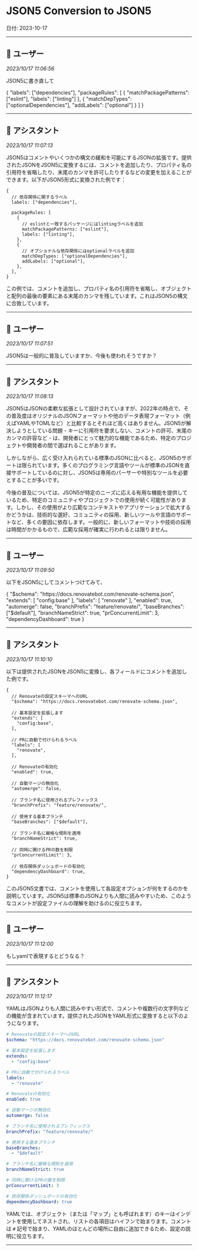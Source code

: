 # JSON5 Conversion to JSON5

日付: 2023-10-17

---

## 👤 ユーザー
*2023/10/17 11:06:56*

JSON5に書き直して

{
  "labels": ["dependencies"],
  "packageRules": [
    {
      "matchPackagePatterns": ["eslint"],
      "labels": ["linting"]
    },
    {
      "matchDepTypes": ["optionalDependencies"],
      "addLabels": ["optional"]
    }
  ]
}

---

## 🤖 アシスタント
*2023/10/17 11:07:13*

JSON5はコメントやいくつかの構文の緩和を可能にするJSONの拡張です。提供されたJSONをJSON5に変換するには、コメントを追加したり、プロパティ名の引用符を省略したり、末尾のカンマを許可したりするなどの変更を加えることができます。以下がJSON5形式に変換された例です：

```json5
{
  // 依存関係に関するラベル
  labels: ["dependencies"],

  packageRules: [
    {
      // eslintと一致するパッケージにはlintingラベルを追加
      matchPackagePatterns: ["eslint"],
      labels: ["linting"],
    },
    {
      // オプショナルな依存関係にはoptionalラベルを追加
      matchDepTypes: ["optionalDependencies"],
      addLabels: ["optional"],
    },
  ],
}
```

この例では、コメントを追加し、プロパティ名の引用符を省略し、オブジェクトと配列の最後の要素にある末尾のカンマを残しています。これはJSON5の構文に合致しています。

---

## 👤 ユーザー
*2023/10/17 11:07:51*

JSON5は一般的に普及していますか、今後も使われそうですか？

---

## 🤖 アシスタント
*2023/10/17 11:08:13*

JSON5はJSONの柔軟な拡張として設計されていますが、2022年の時点で、その普及度はオリジナルのJSONフォーマットや他のデータ表現フォーマット（例えばYAMLやTOMLなど）と比較するとそれほど高くはありません。JSON5が解決しようとしている問題 - キーに引用符を要求しない、コメントの許可、末尾のカンマの許容など - は、開発者にとって魅力的な機能であるため、特定のプロジェクトや開発者の間で選ばれることがあります。

しかしながら、広く受け入れられている標準のJSONに比べると、JSON5のサポートは限られています。多くのプログラミング言語やツールが標準のJSONを直接サポートしているのに対し、JSON5は専用のパーサーや特別なツールを必要とすることが多いです。

今後の普及については、JSON5が特定のニーズに応える有用な機能を提供しているため、特定のコミュニティやプロジェクトでの使用が続く可能性があります。しかし、その使用がより広範なコンテキストやアプリケーションで拡大するかどうかは、技術的な選好、コミュニティの採用、新しいツールや言語のサポートなど、多くの要因に依存します。一般的に、新しいフォーマットや技術の採用は時間がかかるもので、広範な採用が確実に行われるとは限りません。

---

## 👤 ユーザー
*2023/10/17 11:09:50*

以下をJSON5にしてコメントつけてみて、

{
 "$schema": "https://docs.renovatebot.com/renovate-schema.json",
 "extends": [
  "config:base"
 ],
 "labels": [
  "renovate"
 ],
 "enabled": true,
 "automerge": false,
 "branchPrefix": "feature/renovate/",
 "baseBranches": ["$default"],
 "branchNameStrict": true,
 "prConcurrentLimit": 3,
 "dependencyDashboard": true
}

---

## 🤖 アシスタント
*2023/10/17 11:10:10*

以下は提供されたJSONをJSON5に変換し、各フィールドにコメントを追加した例です。

```json5
{
  // Renovateの設定スキーマへのURL
  "$schema": "https://docs.renovatebot.com/renovate-schema.json",

  // 基本設定を拡張します
  "extends": [
    "config:base",
  ],

  // PRに自動で付けられるラベル
  "labels": [
    "renovate",
  ],

  // Renovateの有効化
  "enabled": true,

  // 自動マージの無効化
  "automerge": false,

  // ブランチ名に使用されるプレフィックス
  "branchPrefix": "feature/renovate/",

  // 使用する基本ブランチ
  "baseBranches": ["$default"],

  // ブランチ名に厳格な規則を適用
  "branchNameStrict": true,

  // 同時に開けるPRの数を制限
  "prConcurrentLimit": 3,

  // 依存関係ダッシュボードの有効化
  "dependencyDashboard": true,
}
```

このJSON5文書では、コメントを使用して各設定オプションが何をするのかを説明しています。JSON5は標準のJSONよりも人間に読みやすいため、このようなコメントが設定ファイルの理解を助けるのに役立ちます。

---

## 👤 ユーザー
*2023/10/17 11:12:00*

もしyamlで表現するとどうなる？

---

## 🤖 アシスタント
*2023/10/17 11:12:17*

YAMLはJSONよりも人間に読みやすい形式で、コメントや複数行の文字列などの機能が含まれています。提供されたJSONをYAML形式に変換すると以下のようになります。

```yaml
# Renovateの設定スキーマへのURL
$schema: "https://docs.renovatebot.com/renovate-schema.json"

# 基本設定を拡張します
extends:
  - "config:base"

# PRに自動で付けられるラベル
labels:
  - "renovate"

# Renovateの有効化
enabled: true

# 自動マージの無効化
automerge: false

# ブランチ名に使用されるプレフィックス
branchPrefix: "feature/renovate/"

# 使用する基本ブランチ
baseBranches:
  - "$default"

# ブランチ名に厳格な規則を適用
branchNameStrict: true

# 同時に開けるPRの数を制限
prConcurrentLimit: 3

# 依存関係ダッシュボードの有効化
dependencyDashboard: true
```

YAMLでは、オブジェクト（または「マップ」とも呼ばれます）のキーはインデントを使用してネストされ、リストの各項目はハイフンで始まります。コメントは `#` 記号で始まり、YAMLのほとんどの場所に自由に追加できるため、設定の説明に役立ちます。

---
